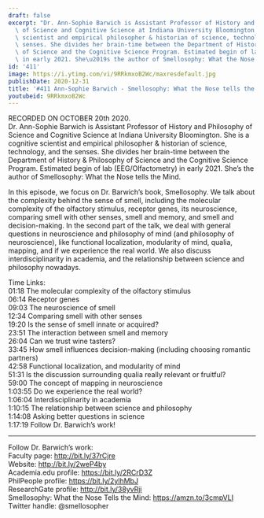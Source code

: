 ```yaml
---
draft: false
excerpt: "Dr. Ann-Sophie Barwich is Assistant Professor of History and Philosophy\
  \ of Science and Cognitive Science at Indiana University Bloomington. She is a cognitive\
  \ scientist and empirical philosopher & historian of science, technology, and the\
  \ senses. She divides her brain-time between the Department of History & Philosophy\
  \ of Science and the Cognitive Science Program. Estimated begin of lab (EEG/Olfactometry)\
  \ in early 2021. She\u2019s the author of Smellosophy: What the Nose tells the Mind."
id: '411'
image: https://i.ytimg.com/vi/9RRkmxoB2Wc/maxresdefault.jpg
publishDate: 2020-12-31
title: '#411 Ann-Sophie Barwich - Smellosophy: What the Nose tells the Mind'
youtubeid: 9RRkmxoB2Wc
---
```

<div class="timelinks">

RECORDED ON OCTOBER 20th 2020.  
Dr. Ann-Sophie Barwich is Assistant Professor of History and Philosophy of Science and Cognitive Science at Indiana University Bloomington. She is a cognitive scientist and empirical philosopher & historian of science, technology, and the senses. She divides her brain-time between the Department of History & Philosophy of Science and the Cognitive Science Program. Estimated begin of lab (EEG/Olfactometry) in early 2021. She’s the author of Smellosophy: What the Nose tells the Mind.

In this episode, we focus on Dr. Barwich’s book, Smellosophy. We talk about the complexity behind the sense of smell, including the molecular complexity of the olfactory stimulus, receptor genes, its neuroscience, comparing smell with other senses, smell and memory, and smell and decision-making. In the second part of the talk, we deal with general questions in neuroscience and philosophy of mind (and philosophy of neuroscience), like functional localization, modularity of mind, qualia, mapping, and if we experience the real world. We also discuss interdisciplinarity in academia, and the relationship between science and philosophy nowadays.

Time Links:  
<time>01:18</time> The molecular complexity of the olfactory stimulus  
<time>06:14</time> Receptor genes  
<time>09:03</time> The neuroscience of smell  
<time>12:34</time> Comparing smell with other senses  
<time>19:20</time> Is the sense of smell innate or acquired?  
<time>23:51</time> The interaction between smell and memory  
<time>26:04</time> Can we trust wine tasters?  
<time>33:45</time> How smell influences decision-making (including choosing romantic partners)  
<time>42:58</time> Functional localization, and modularity of mind  
<time>51:31</time> Is the discussion surrounding qualia really relevant or fruitful?  
<time>59:00</time> The concept of mapping in neuroscience  
<time>1:03:55</time> Do we experience the real world?  
<time>1:06:04</time> Interdisciplinarity in academia  
<time>1:10:15</time> The relationship between science and philosophy  
<time>1:14:08</time> Asking better questions in science  
<time>1:17:19</time> Follow Dr. Barwich’s work!

---

Follow Dr. Barwich’s work:  
Faculty page: http://bit.ly/37rCjre  
Website: http://bit.ly/2weP4by  
Academia.edu profile: https://bit.ly/2RCrD3Z  
PhilPeople profile: https://bit.ly/2ylhMbJ  
ResearchGate profile: http://bit.ly/38yvRji  
Smellosophy: What the Nose Tells the Mind: https://amzn.to/3cmpVLI  
Twitter handle: @smellosopher
</div>

